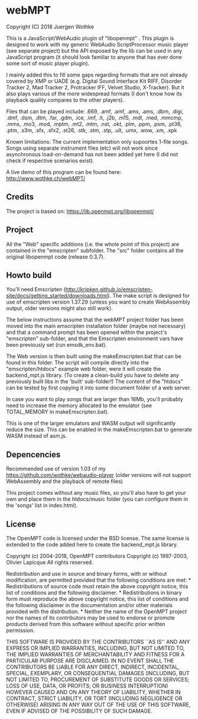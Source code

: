 # webMPT

Copyright (C) 2018 Juergen Wothke

This is a JavaScript/WebAudio plugin of "libopenmpt" . This plugin is designed to work with my generic WebAudio 
ScriptProcessor music player (see separate project) but the API exposed by the lib can be used in any 
JavaScript program (it should look familiar to anyone that has ever done some sort of music player plugin). 

I mainly added this to fill some gaps regarding formats that are not already covered by XMP or UADE (e.g. Digital Sound 
Interface Kit RIFF, Disorder Tracker 2, Mad Tracker 2, Protracker IFF, Velvet Studio, X-Tracker). But it also
plays various of the more widespread formats (I don't know how its playback quality compares to the other players).

Files that can be played include: .669, .amf, .amf, .ams, .ams, .dbm, .digi, .dmf, .dsm, .dtm, .far, .gdm, .ice, .imf, 
.it, .j2b, .m15, .mdl, .med, .mmcmp, .mms, .mo3, .mod, .mptm, .mt2, .mtm, .nst, .okt, .plm, .ppm, .psm, .pt36, .ptm, 
.s3m, .sfx, .sfx2, .st26, .stk, .stm, .stp, .ult, .umx, .wow, .xm, .xpk


Known limitations: The current implementation only supoortes 1-file songs. Songs using separate instrument 
files (etc) will not work since asynchronous load-on-demand has not been added yet here (I did not check if
respective scenarios exist).

A live demo of this program can be found here: http://www.wothke.ch/webMPT/


## Credits

The project is based on: https://lib.openmpt.org/libopenmpt/


## Project

All the "Web" specific additions (i.e. the whole point of this project) are contained in the 
"emscripten" subfolder.  The "src" folder contains all the original libopenmpt code (release 0.3.7).


## Howto build

You'll need Emscripten (http://kripken.github.io/emscripten-site/docs/getting_started/downloads.html). The make script 
is designed for use of emscripten version 1.37.29 (unless you want to create WebAssembly output, older versions might 
also still work).

The below instructions assume that the webMPT project folder has been moved into the main emscripten 
installation folder (maybe not necessary) and that a command prompt has been opened within the 
project's "emscripten" sub-folder, and that the Emscripten environment vars have been previously 
set (run emsdk_env.bat).

The Web version is then built using the makeEmscripten.bat that can be found in this folder. The 
script will compile directly into the "emscripten/htdocs" example web folder, were it will create 
the backend_mpt.js library. (To create a clean-build you have to delete any previously built libs in the 
'built' sub-folder!) The content of the "htdocs" can be tested by first copying it into some 
document folder of a web server. 

In case you want to play songs that are larger than 16Mb, you'll probably need to increase the memory 
allocated to the emulator (see TOTAL_MEMORY in makeEmscripten.bat).

This is one of the larger emulators and WASM output will significantly reduce the size. This can be enabled in the 
makeEmscripten.bat to generate WASM instead of asm.js.

## Depencencies

Recommended use of version 1.03 of my https://github.com/wothke/webaudio-player (older versions will not
support WebAssembly and the playback of remote files)

This project comes without any music files, so you'll also have to get your own and place them
in the htdocs/music folder (you can configure them in the 'songs' list in index.html).


## License

The OpenMPT code is licensed under the BSD license. The same license is extended to the code
added here to create the backend_mpt.js library.

Copyright (c) 2004-2018, OpenMPT contributors
Copyright (c) 1997-2003, Olivier Lapicque
All rights reserved.

Redistribution and use in source and binary forms, with or without
modification, are permitted provided that the following conditions are met:
    * Redistributions of source code must retain the above copyright
      notice, this list of conditions and the following disclaimer.
    * Redistributions in binary form must reproduce the above copyright
      notice, this list of conditions and the following disclaimer in the
      documentation and/or other materials provided with the distribution.
    * Neither the name of the OpenMPT project nor the
      names of its contributors may be used to endorse or promote products
      derived from this software without specific prior written permission.

THIS SOFTWARE IS PROVIDED BY THE CONTRIBUTORS ``AS IS'' AND ANY
EXPRESS OR IMPLIED WARRANTIES, INCLUDING, BUT NOT LIMITED TO, THE IMPLIED
WARRANTIES OF MERCHANTABILITY AND FITNESS FOR A PARTICULAR PURPOSE ARE
DISCLAIMED. IN NO EVENT SHALL THE CONTRIBUTORS BE LIABLE FOR ANY
DIRECT, INDIRECT, INCIDENTAL, SPECIAL, EXEMPLARY, OR CONSEQUENTIAL DAMAGES
(INCLUDING, BUT NOT LIMITED TO, PROCUREMENT OF SUBSTITUTE GOODS OR SERVICES;
LOSS OF USE, DATA, OR PROFITS; OR BUSINESS INTERRUPTION) HOWEVER CAUSED AND
ON ANY THEORY OF LIABILITY, WHETHER IN CONTRACT, STRICT LIABILITY, OR TORT
(INCLUDING NEGLIGENCE OR OTHERWISE) ARISING IN ANY WAY OUT OF THE USE OF THIS
SOFTWARE, EVEN IF ADVISED OF THE POSSIBILITY OF SUCH DAMAGE.
